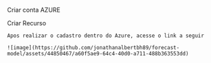 Criar conta AZURE


Criar Recurso

    Apos realizar o cadastro dentro do Azure, acesse o link a seguir  

    ![image](https://github.com/jonathanalbertbh89/forecast-model/assets/44850467/a60f5ae9-64c4-40d0-a711-488b363553dd)



